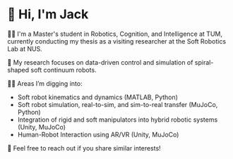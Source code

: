 # 👋 Hi, I'm Jack

👨‍🎓 I'm a Master's student in Robotics, Cognition, and Intelligence at TUM, currently conducting my thesis as a visiting researcher at the Soft Robotics Lab at NUS.

🤖 My research focuses on data-driven control and simulation of spiral-shaped soft continuum robots.

👨‍🔬 Areas I’m digging into:
- Soft robot kinematics and dynamics (MATLAB, Python)
- Soft robot simulation, real-to-sim, and sim-to-real transfer (MuJoCo, Python)
- Integration of rigid and soft manipulators into hybrid robotic systems (Unity, MuJoCo)
- Human-Robot Interaction using AR/VR (Unity, MuJoCo)

🙂 Feel free to reach out if you share similar interests!
